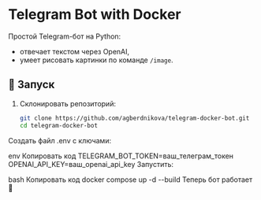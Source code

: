 # Telegram Bot with Docker

Простой Telegram-бот на Python:
- отвечает текстом через OpenAI,
- умеет рисовать картинки по команде `/image`.

## 🚀 Запуск
1. Склонировать репозиторий:
   ```bash
   git clone https://github.com/agberdnikova/telegram-docker-bot.git
   cd telegram-docker-bot
Создать файл .env с ключами:

env
Копировать код
TELEGRAM_BOT_TOKEN=ваш_телеграм_токен
OPENAI_API_KEY=ваш_openai_api_key
Запустить:

bash
Копировать код
docker compose up -d --build
Теперь бот работает 🎉
